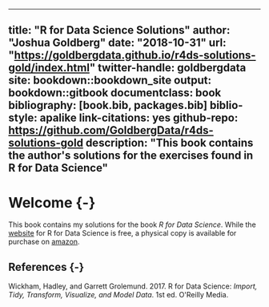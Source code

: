 
--- 
title: "R for Data Science Solutions"
author: "Joshua Goldberg"
date: "2018-10-31"
url: "https://goldbergdata.github.io/r4ds-solutions-gold/index.html"
twitter-handle: goldbergdata
site: bookdown::bookdown_site
output: bookdown::gitbook
documentclass: book
bibliography: [book.bib, packages.bib]
biblio-style: apalike
link-citations: yes
github-repo: https://github.com/GoldbergData/r4ds-solutions-gold
description: "This book contains the author's solutions for the exercises found in R for Data Science"
---

# Welcome {-} 

This book contains my solutions for the book *R for Data Science*. While the [website](https://r4ds.had.co.nz/index.html) for R for Data Science is free, a physical copy is available for purchase on [amazon](https://www.amazon.com/R-Data-Science-Hadley-Wickham/dp/1491910399/ref=as_li_ss_tl?ie=UTF8&qid=1469550189&sr=8-1&keywords=R+for+data+science&linkCode=sl1&tag=devtools-20&linkId=6fe0069f9605cf847ed96c191f4e84dd).

## References {-}

Wickham, Hadley, and Garrett Grolemund. 2017. R for Data Science: *Import, Tidy, Transform, Visualize, and Model Data*. 1st ed. O'Reilly Media.


